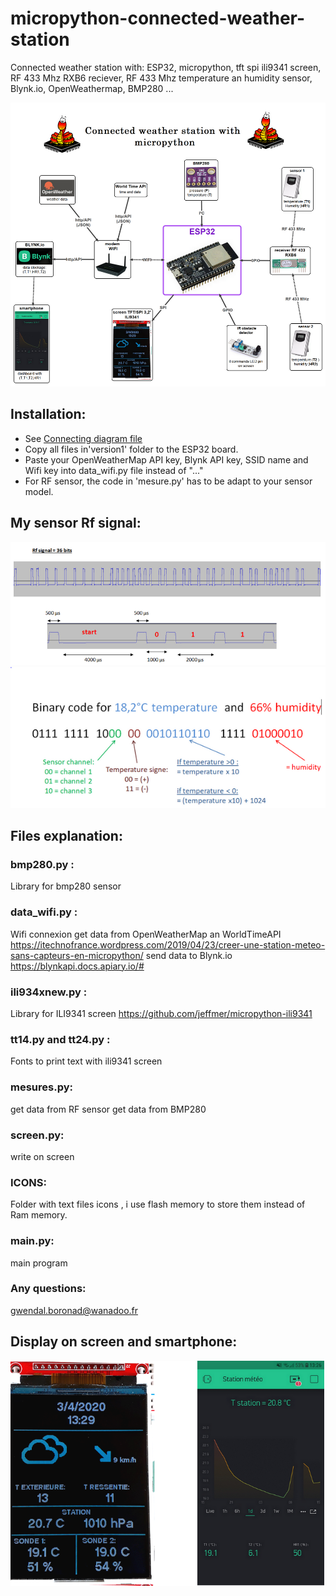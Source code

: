 # micropython-connected-weather-station
Connected weather station with: ESP32, micropython, tft spi ili9341 screen, RF 433 Mhz RXB6 reciever, RF 433 Mhz temperature an humidity sensor, Blynk.io, OpenWeathermap, BMP280 ...

![](carte_english.png)

## Installation:
* See [Connecting diagram file](version1/Connecting%20diagram.txt)
* Copy all files in'version1' folder to the ESP32 board.
*  Paste your OpenWeatherMap API key, Blynk API key, SSID name and Wifi key into data_wifi.py file instead of "..."
*  For RF sensor, the code in 'mesure.py' has to be adapt to your sensor model.


## My sensor Rf signal:

 ![](Rf_signal.PNG)
  ![](binary_code.PNG)
  
 ## Files explanation:
 ### bmp280.py :
Library for bmp280 sensor

### data_wifi.py :
Wifi connexion
get data from OpenWeatherMap an WorldTimeAPI https://itechnofrance.wordpress.com/2019/04/23/creer-une-station-meteo-sans-capteurs-en-micropython/
send data to Blynk.io https://blynkapi.docs.apiary.io/#

### ili934xnew.py : 
Library for ILI9341 screen https://github.com/jeffmer/micropython-ili9341

### tt14.py and tt24.py : 
Fonts to print text with ili9341 screen

### mesures.py:
get data from RF sensor
get data from BMP280

### screen.py:
write on screen

### ICONS:
Folder with text files icons , i use flash memory to store them instead of Ram memory.

### main.py:
main program

### Any questions:
gwendal.boronad@wanadoo.fr
 
 ## Display on screen and smartphone:
  
  ![](Result.png)
